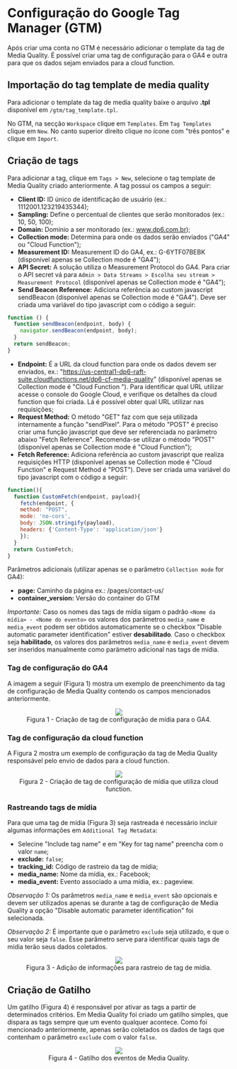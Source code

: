 # Configuração do Google Tag Manager (GTM)

Após criar uma conta no GTM é necessário adicionar o template da tag de Media Quality. É possível criar uma tag de configuração para o GA4 e outra para que os dados sejam enviados para a cloud function.

## Importação do tag template de media quality

Para adicionar o template da tag de media quality baixe o arquivo **.tpl** disponível em `/gtm/tag_template.tpl`.

No GTM, na secção `Workspace` clique em `Templates`. Em `Tag Templates` clique em `New`. No canto superior direito clique no ícone com "três pontos" e clique em `Import`.

## Criação de tags

Para adicionar a tag, clique em `Tags > New`, selecione o tag template de Media Quality criado anteriormente. A tag possui os campos a seguir:

- **Client ID:** ID único de identificação de usuário (ex.: 1112001.123219435344);
- **Sampling:** Define o percentual de clientes que serão monitorados (ex.: 10, 50, 100);
- **Domain:** Domínio a ser monitorado (ex.: www.dp6.com.br);
- **Collection mode:** Determina para onde os dados serão enviados ("GA4" ou "Cloud Function");
- **Measurement ID:** Measurement ID do GA4, ex.: G-6YTF07BEBK (disponível apenas se Collection mode é "GA4");
- **API Secret:** A solução utiliza o Measurement Protocol do GA4. Para criar o API secret vá para `Admin > Data Streams > Escolha seu stream > Measurement Protocol` (disponível apenas se Collection mode é "GA4");
- **Send Beacon Reference:** Adiciona referência ao custom javascript sendBeacon (disponível apenas se Collection mode é "GA4"). Deve ser criada uma variável do tipo javascript com o código a seguir:

```js
function () {
  function sendBeacon(endpoint, body) {
    navigator.sendBeacon(endpoint, body);
  }
  return sendBeacon;
}
```

- **Endpoint:** É a URL da cloud function para onde os dados devem ser enviados, ex.: "https://us-central1-dp6-raft-suite.cloudfunctions.net/dp6-cf-media-quality" (disponível apenas se Collection mode é "Cloud Function "). Para identificar qual URL utilizar acesse o console do Google Cloud, e verifique os detalhes da cloud function que foi criada. Lá é possível obter qual URL utilizar nas requisições;
- **Request Method:** O método "GET" faz com que seja utilizada internamente a função "sendPixel". Para o método "POST" é preciso criar uma função javascript que deve ser referenciada no parâmetro abaixo "Fetch Reference". Recomenda-se utilizar o método "POST" (disponível apenas se Collection mode é "Cloud Function");
- **Fetch Reference:** Adiciona referência ao custom javascript que realiza requisições HTTP (disponível apenas se Collection mode é "Cloud Function" e Request Method é "POST"). Deve ser criada uma variável do tipo javascript com o código a seguir:

```js
function(){
  function CustomFetch(endpoint, payload){
    fetch(endpoint, {
    method: "POST",
    mode: 'no-cors',
    body: JSON.stringify(payload),
    headers: {'Content-Type': 'application/json'}
    });
  }
  return CustomFetch;
}
```

Parâmetros adicionais (utilizar apenas se o parâmetro `Collection mode` for GA4):

- **page:** Caminho da página ex.: /pages/contact-us/
- **container_version:** Versão do container do GTM

_Importante:_ Caso os nomes das tags de mídia sigam o padrão `<Nome da mídia> - <Nome do evento>` os valores dos parâmetros `media_name` e `media_event` podem ser obtidos automaticamente se o checkbox "Disable automatic parameter identification" estiver **desabilitado**. Caso o checkbox seja **habilitado**, os valores dos parâmetros `media_name` e `media_event` devem ser inseridos manualmente como parämetro adicional nas tags de mídia.

### Tag de configuração do GA4

A imagem a seguir (Figura 1) mostra um exemplo de preenchimento da tag de configuração de Media Quality contendo os campos mencionados anteriormente.

<div align="center">
<img src="./documentation-images/gtm-tag-media-ga4.PNG" height="auto" />
<figcaption>Figura 1 - Criação de tag de configuração de mídia para o GA4.</figcaption>
</div>

### Tag de configuração da cloud function

A Figura 2 mostra um exemplo de configuração da tag de Media Quality responsável pelo envio de dados para a cloud function.

<div align="center">
<img src="./documentation-images/gtm-tag-media-cloud-function.PNG" height="auto" />
<figcaption>Figura 2 - Criação de tag de configuração de mídia que utiliza cloud function.</figcaption>
</div>

### Rastreando tags de mídia

Para que uma tag de mídia (Figura 3) seja rastreada é necessário incluir algumas informações em `Additional Tag Metadata`:

- Selecine "Include tag name" e em "Key for tag name" preencha com o valor `name`;
- **exclude:** `false`;
- **tracking_id:** Código de rastreio da tag de mídia;
- **media_name:** Nome da mídia, ex.: Facebook;
- **media_event:** Evento associado a uma mídia, ex.: pageview.

_Observação 1:_ Os parâmetros `media_name` e `media_event` são opcionais e devem ser utilizados apenas se durante a tag de configuração de Media Quality a opção "Disable automatic parameter identification" foi selecionada.

_Observação 2:_ É importante que o parâmetro `exclude` seja utilizado, e que o seu valor seja `false`. Esse parâmetro serve para identificar quais tags de mídia terão seus dados coletados.

<div align="center">
<img src="./documentation-images/facebook-media-tag-example.png" height="auto" />
<figcaption>Figura 3 - Adição de informações para rastreio de tag de mídia.</figcaption>
</div>

## Criação de Gatilho

Um gatilho (Figura 4) é responsável por ativar as tags a partir de determinados critérios. Em Media Quality foi criado um gatilho simples, que dispara as tags sempre que um evento qualquer acontece. Como foi mencionado anteriormente, apenas serão coletados os dados de tags que contenham o parâmetro `exclude` com o valor `false`.

<div align="center">
<img src="./documentation-images/gtm-trigger-media-quality.PNG" height="auto" />
<figcaption>Figura 4 - Gatilho dos eventos de Media Quality.</figcaption>
</div>
